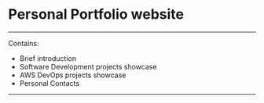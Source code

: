 # Personal Portfolio website
-------------------------------------------------------------
Contains:
- Brief introduction
- Software Development projects showcase
- AWS DevOps projects showcase
- Personal Contacts
-------------------------------------------------------------
